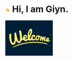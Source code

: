 # <img src="https://github.com/Giyn/Giyn/blob/master/Assets/Hi.gif" width="3%"/> Hi, I am Giyn.
<img src="https://github.com/Giyn/Giyn/blob/master/Assets/Welcome.gif" width="30%" align="middle"/>
